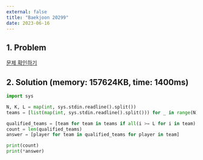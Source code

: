 ```yaml
---
external: false
title: "Baekjoon 20299"
date: 2023-06-16
---
```


## 1. Problem

[문제 확인하기](https://www.acmicpc.net/problem/20299)

## 2. Solution (memory: 157624KB, time: 1400ms)

```python
import sys

N, K, L = map(int, sys.stdin.readline().split())
teams = [list(map(int, sys.stdin.readline().split())) for _ in range(N)]

qualified_teams = [team for team in teams if all(i >= L for i in team) and sum(team) >= K]
count = len(qualified_teams)
answer = [player for team in qualified_teams for player in team]

print(count)
print(*answer)
```
